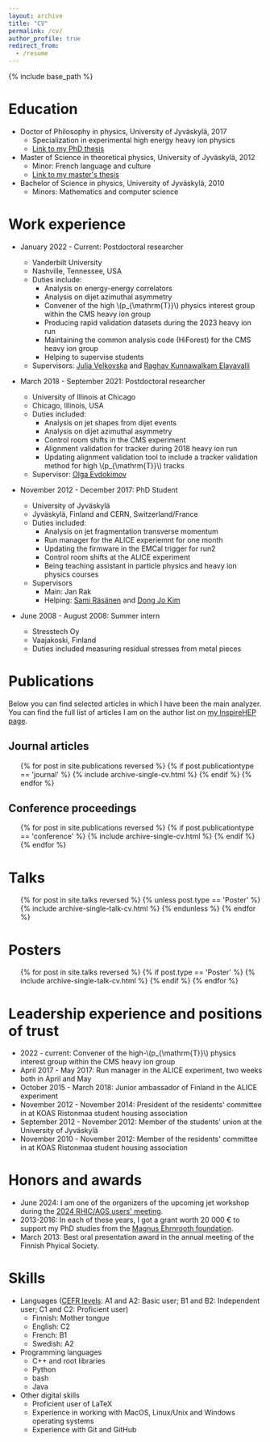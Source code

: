 ```yaml
---
layout: archive
title: "CV"
permalink: /cv/
author_profile: true
redirect_from:
  - /resume
---
```


{% include base_path %}

Education
======
* Doctor of Philosophy in physics, University of Jyväskylä, 2017
  * Specialization in experimental high energy heavy ion physics
  * [Link to my PhD thesis](https://jyx.jyu.fi/handle/123456789/56142)
* Master of Science in theoretical physics, University of Jyväskylä, 2012
  * Minor: French language and culture
  * [Link to my master's thesis](https://jyx.jyu.fi/handle/123456789/40192)
* Bachelor of Science in physics, University of Jyväskylä, 2010
  * Minors: Mathematics and computer science

Work experience
======
* January 2022 - Current: Postdoctoral researcher
  * Vanderbilt University
  * Nashville, Tennessee, USA
  * Duties include:
    * Analysis on energy-energy correlators
    * Analysis on dijet azimuthal asymmetry
    * Convener of the high \\(p_{\mathrm{T}}\\) physics interest group within the CMS heavy ion group
    * Producing rapid validation datasets during the 2023 heavy ion run
    * Maintaining the common analysis code (HiForest) for the CMS heavy ion group
    * Helping to supervise students
  * Supervisors: [Julia Velkovska](https://as.vanderbilt.edu/physics-astronomy/bio/julia-velkovska/) and [Raghav Kunnawalkam Elayavalli](https://www.raghavke.me)

* March 2018 - September 2021: Postdoctoral researcher
  * University of Illinois at Chicago
  * Chicago, Illinois, USA
  * Duties included:
    * Analysis on jet shapes from dijet events
    * Analysis on dijet azimuthal asymmetry
    * Control room shifts in the CMS experiment
    * Alignment validation for tracker during 2018 heavy ion run
    * Updating alignment validation tool to include a tracker validation method for high \\(p_{\mathrm{T}}\\) tracks
  * Supervisor: [Olga Evdokimov](https://phys.uic.edu/profiles/evdokimov-olga/)

* November 2012 - December 2017: PhD Student
  * University of Jyväskylä
  * Jyväskylä, Finland and CERN, Switzerland/France
  * Duties included:
    * Analysis on jet fragmentation transverse momentum
    * Run manager for the ALICE experiemnt for one month
    * Updating the firmware in the EMCal trigger for run2
    * Control room shifts at the ALICE experiment
    * Being teaching assistant in particle physics and heavy ion physics courses
  * Supervisors
    * Main: Jan Rak
    * Helping: [Sami Räsänen](https://www.jyu.fi/en/people/sami-rasanen) and [Dong Jo Kim](https://www.jyu.fi/en/people/dong-jo-kim)
  
* June 2008 - August 2008: Summer intern
  * Stresstech Oy
  * Vaajakoski, Finland
  * Duties included measuring residual stresses from metal pieces

Publications
======

Below you can find selected articles in which I have been the main analyzer. You can find the full list of articles I am on the author list on [my InspireHEP page]({{site.author.inspirehep}}).

Journal articles
------
  <ul>{% for post in site.publications reversed %}
    {% if post.publicationtype == 'journal' %}
      {% include archive-single-cv.html %}
    {% endif %} 
  {% endfor %}</ul>
  
Conference proceedings
------
  <ul>{% for post in site.publications reversed %}
    {% if post.publicationtype == 'conference' %}
      {% include archive-single-cv.html %}
    {% endif %}
  {% endfor %}</ul>

Talks
======
  <ul>{% for post in site.talks reversed %}
    {% unless post.type == 'Poster' %}
      {% include archive-single-talk-cv.html  %}
    {% endunless %}
  {% endfor %}</ul>
  
Posters
=====
  <ul>{% for post in site.talks reversed %}
    {% if post.type == 'Poster' %}
      {% include archive-single-talk-cv.html  %}
    {% endif %}
  {% endfor %}</ul>

Leadership experience and positions of trust
======
* 2022 - current: Convener of the high-\\(p_{\mathrm{T}}\\) physics interest group within the CMS heavy ion group
* April 2017 - May 2017: Run manager in the ALICE experiment, two weeks both in April and May
* October 2015 -  March 2018: Junior ambassador of Finland in the ALICE experiment
* November 2012 - November 2014: President of the residents' committee in at KOAS Ristonmaa student housing association
* September 2012 - November 2012: Member of the students' union at the University of Jyväskylä
* November 2010 - November 2012: Member of the residents' committee in at KOAS Ristonmaa student housing association

Honors and awards
=====
* June 2024: I am one of the organizers of the upcoming jet workshop during the [2024 RHIC/AGS users' meeting](https://www.bnl.gov/rhicagsaum/).
* 2013-2016: In each of these years, I got a grant worth 20 000 € to support my PhD studies from the [Magnus Ehrnrooth foundation](https://magnusehrnroothinsaatio.fi/en/frontpage/).
* March 2013: Best oral presentation award in the annual meeting of the Finnish Phyical Society.

Skills
======
* Languages ([CEFR levels](https://europass.europa.eu/en/common-european-framework-reference-language-skills): A1 and A2: Basic user; B1 and B2: Independent user; C1 and C2: Proficient user)
  * Finnish: Mother tongue
  * English: C2
  * French: B1
  * Swedish: A2
* Programming languages
  * C++ and root libraries
  * Python
  * bash
  * Java
* Other digital skills
  * Proficient user of LaTeX
  * Experience in working with MacOS, Linux/Unix and Windows operating systems
  * Experience with Git and GitHub

<!---
Teaching
======
  <ul>{% for post in site.teaching reversed %}
    {% include archive-single-cv.html %}
  {% endfor %}</ul>  
--->

